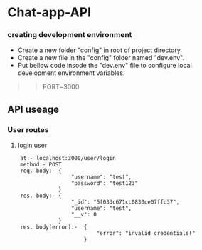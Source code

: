 # Chat-app-API

### creating development environment
* Create a new folder "config" in root of project directory.  
* Create a new file in the "config" folder named "dev.env".  
* Put bellow code insode the "dev.env" file to configure local development environment variables.  
>> PORT=3000  

## API useage

### User routes
1. login user
```
    at:- localhost:3000/user/login
    method:- POST
    req. body:- {
                    "username": "test",
                    "password": "test123"
                }
    res. body:- {
                    "_id": "5f033c671cc0830ce07ffc37",
                    "username": "test",
                    "__v": 0
                }
    res. body(error):-  {
                            "error": "invalid credentials!"
                        }
```
